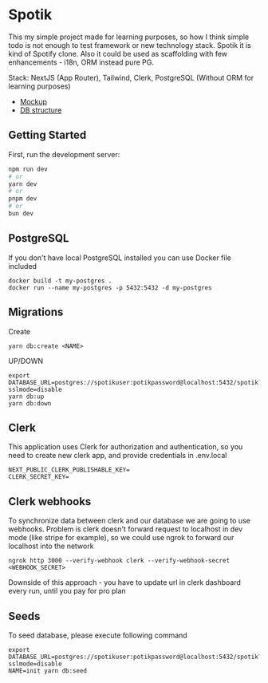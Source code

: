 # Spotik 

This my simple project made for learning purposes, so how I think simple todo is not enough to test framework or new technology stack. Spotik it is kind of Spotify clone.
Also it could be used as scaffolding with few enhancements - i18n, ORM instead pure PG.

Stack: NextJS (App Router), Tailwind, Clerk, PostgreSQL (Without ORM for learning purposes)

- [Mockup](https://drive.google.com/file/d/1RV9lucqem-FvaCmgCpxtxNLJP7JhBqe8/view?usp=sharing)
- [DB structure](https://dbdiagram.io/d/Spotik-65d617ac783e8c6ca517eb97)

## Getting Started

First, run the development server:

```bash
npm run dev
# or
yarn dev
# or
pnpm dev
# or
bun dev
```

## PostgreSQL 

If you don't have local PostgreSQL installed you can use Docker file included 

```
docker build -t my-postgres .
docker run --name my-postgres -p 5432:5432 -d my-postgres
```


## Migrations

Create 

```
yarn db:create <NAME>
```

UP/DOWN

```
export DATABASE_URL=postgres://spotikuser:potikpassword@localhost:5432/spotik?sslmode=disable
yarn db:up
yarn db:down
```

## Clerk 

This application uses Clerk for authorization and authentication, so you need to create new clerk app, 
and provide credentials in .env.local

```
NEXT_PUBLIC_CLERK_PUBLISHABLE_KEY=
CLERK_SECRET_KEY=
```

## Clerk webhooks 

To synchronize data between clerk and our database we are going to use webhooks. Problem is clerk doesn't forward request to 
localhost in dev mode (like stripe for example), so we could use ngrok to forward our localhost into the network

```
ngrok http 3000 --verify-webhook clerk --verify-webhook-secret <WEBHOOK_SECRET>
```

Downside of this approach - you have to update url in clerk dashboard every run, until you pay for pro plan 

## Seeds 

To seed database, please execute following command 

```
export DATABASE_URL=postgres://spotikuser:potikpassword@localhost:5432/spotik?sslmode=disable
NAME=init yarn db:seed
```